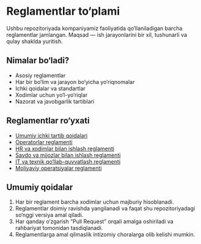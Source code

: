 # Reglamentlar to‘plami

Ushbu repozitoriyada kompaniyamiz faoliyatida qo‘llaniladigan barcha reglamentlar jamlangan. Maqsad — ish jarayonlarini bir xil, tushunarli va qulay shaklda yuritish.

## Nimalar bo‘ladi?
- Asosiy reglamentlar
- Har bir bo‘lim va jarayon bo‘yicha yo‘riqnomalar
- Ichki qoidalar va standartlar
- Xodimlar uchun yo‘l-yo‘riqlar
- Nazorat va javobgarlik tartiblari

## Reglamentlar ro‘yxati
- [Umumiy ichki tartib qoidalari](reglaments/umumiy_tartib.md)
- [Operatorlar reglamenti](reglaments/operators.md)
- [HR va xodimlar bilan ishlash reglamenti](reglaments/hr_reglament.md)
- [Savdo va mijozlar bilan ishlash reglamenti](reglaments/savdo_reglament.md)
- [IT va texnik qo‘llab-quvvatlash reglamenti](reglaments/it_reglament.md)
- [Moliyaviy operatsiyalar reglamenti](reglaments/moliya_reglament.md)

## Umumiy qoidalar
1. Har bir reglament barcha xodimlar uchun majburiy hisoblanadi.  
2. Reglamentlar doimiy ravishda yangilanadi va faqat shu repozitoriyadagi so‘nggi versiya amal qiladi.  
3. Har qanday o‘zgarish “Pull Request” orqali amalga oshiriladi va rahbariyat tomonidan tasdiqlanadi.  
4. Reglamentlarga amal qilmaslik intizomiy choralarga olib kelishi mumkin.  

